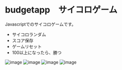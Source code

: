 # budgetapp　サイコロゲーム
Javascriptでのサイコロゲームです。
* サイコロランダム
* スコア保存
* ゲームリセット
* 100以上になったら、勝つ

![image](https://imgur.com/iRgVp8M.jpg)
![image](https://imgur.com/RuL694i.jpg)
![image](https://imgur.com/eO6BV9M.jpg)
![image](https://imgur.com/0NAspTA.jpg)
